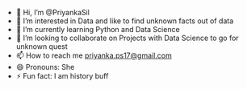 - 👋 Hi, I’m @PriyankaSil
- 👀 I’m interested in Data and like to find unknown facts out of data
- 🌱 I’m currently learning Python and Data Science
- 💞️ I’m looking to collaborate on Projects with Data Science to go for unknown quest
- 📫 How to reach me priyanka.ps17@gmail.com
- 😄 Pronouns: She
- ⚡ Fun fact: I am history buff

<!---
PriyankaSil/PriyankaSil is a ✨ special ✨ repository because its `README.md` (this file) appears on your GitHub profile.
You can click the Preview link to take a look at your changes.
--->
